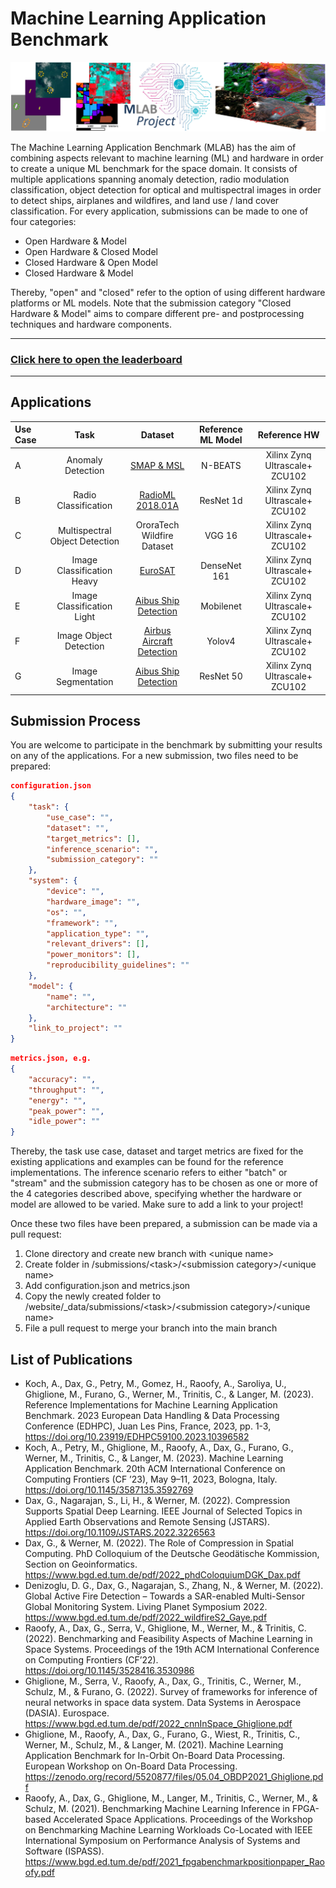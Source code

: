 # Machine Learning Application Benchmark

![alt text](media/mlab_logo.png "MLAB")

<Description of benchmark>
The Machine Learning Application Benchmark (MLAB) has the aim of combining aspects relevant to machine learning (ML) and hardware in order to create a unique ML benchmark for the space domain. It consists of multiple applications spanning anomaly detection, radio modulation classification, object detection for optical and multispectral images in order to detect ships, airplanes and wildfires, and land use / land cover classification. For every application, submissions can be made to one of four categories:

- Open Hardware & Model
- Open Hardware & Closed Model
- Closed Hardware & Open Model
- Closed Hardware & Model

Thereby, "open" and "closed" refer to the option of using different hardware platforms or ML models. Note that the submission category "Closed Hardware & Model" aims to compare different pre- and postprocessing techniques and hardware components.

------
### [Click here to open the leaderboard]()


<!-- ### [Click here to open dataset overview](https://www.bgd.ed.tum.de/en/projects/mlab/modeldb.html) -->
------
## Applications

| Use Case       |  Task  |  Dataset  |  Reference ML Model  | Reference HW |
| :---- | :----------: | :-----------------------: | :-----------------: | :------------: |
| A |  Anomaly Detection  |  [SMAP & MSL](https://github.com/khundman/telemanom/tree/master)  |  N-BEATS  | Xilinx Zynq Ultrascale+ ZCU102 |
| B |  Radio Classification  |  [RadioML 2018.01A](https://www.deepsig.ai/datasets/)  |  ResNet 1d  | Xilinx Zynq Ultrascale+ ZCU102 |
| C |  Multispectral Object Detection  |  OroraTech Wildfire Dataset  |  VGG 16  | Xilinx Zynq Ultrascale+ ZCU102 |
| D |  Image Classification Heavy  |  [EuroSAT](https://github.com/phelber/eurosat)  |  DenseNet 161  | Xilinx Zynq Ultrascale+ ZCU102 |
| E |  Image Classification Light  |  [Aibus Ship Detection](https://www.kaggle.com/competitions/airbus-ship-detection)  |  Mobilenet  | Xilinx Zynq Ultrascale+ ZCU102 |
| F |  Image Object Detection  |  [Airbus Aircraft Detection](https://www.kaggle.com/datasets/airbusgeo/airbus-aircrafts-sample-dataset)  |  Yolov4  | Xilinx Zynq Ultrascale+ ZCU102 |
| G |  Image Segmentation  |  [Aibus Ship Detection](https://www.kaggle.com/competitions/airbus-ship-detection)  |  ResNet 50  | Xilinx Zynq Ultrascale+ ZCU102 |


## Submission Process
You are welcome to participate in the benchmark by submitting your results on any of the applications. For a new submission, two files need to be prepared:
```json
configuration.json
{
    "task": {
		"use_case": "",
		"dataset": "",
		"target_metrics": [],
		"inference_scenario": "",
		"submission_category": ""
	},
	"system": {
		"device": "",
        "hardware_image": "",
		"os": "",
		"framework": "",
		"application_type": "",
		"relevant_drivers": [],
		"power_monitors": [],
		"reproducibility_guidelines": ""
	},
	"model": {
		"name": "",
		"architecture": ""
	},
    "link_to_project": ""
}
```
```json
metrics.json, e.g.
{
    "accuracy": "",
	"throughput": "",
	"energy": "",
	"peak_power": "",
	"idle_power": ""
}
```

Thereby, the task use case, dataset and target metrics are fixed for the existing applications and examples can be found for the reference implementations. The inference scenario refers to either "batch" or "stream" and the submission category has to be chosen as one or more of the 4 categories described above, specifying whether the hardware or model are allowed to be varied. Make sure to add a link to your project!

Once these two files have been prepared, a submission can be made via a pull request:

1. Clone directory and create new branch with \<unique name>
2. Create folder in /submissions/\<task>/\<submission category>/\<unique name>
3. Add configuration.json and metrics.json
4. Copy the newly created folder to /website/_data/submissions/\<task>/\<submission category>/\<unique name>
5. File a pull request to merge your branch into the main branch


## List of Publications
- Koch, A., Dax, G., Petry, M., Gomez, H., Raoofy, A., Saroliya, U., Ghiglione, M., Furano, G., Werner, M., Trinitis, C., & Langer, M. (2023). Reference Implementations for Machine Learning Application Benchmark. 2023 European Data Handling & Data Processing Conference (EDHPC), Juan Les Pins, France, 2023, pp. 1-3, https://doi.org/10.23919/EDHPC59100.2023.10396582
- Koch, A., Petry, M., Ghiglione, M., Raoofy, A., Dax, G., Furano, G., Werner, M., Trinitis, C., & Langer, M. (2023). Machine Learning Application Benchmark. 20th ACM International Conference on Computing Frontiers (CF ’23), May 9–11, 2023, Bologna, Italy. https://doi.org/10.1145/3587135.3592769
- Dax, G., Nagarajan, S., Li, H., & Werner, M. (2022). Compression Supports Spatial Deep Learning. IEEE Journal of Selected Topics in Applied Earth Observations and Remote Sensing (JSTARS). https://doi.org/10.1109/JSTARS.2022.3226563
- Dax, G., & Werner, M. (2022). The Role of Compression in Spatial Computing. PhD Colloquium of the Deutsche Geodätische Kommission, Section on Geoinformatics. https://www.bgd.ed.tum.de/pdf/2022_phdColoquiumDGK_Dax.pdf
- Denizoglu, D. G., Dax, G., Nagarajan, S., Zhang, N., & Werner, M. (2022). Global Active Fire Detection – Towards a SAR-enabled Multi-Sensor Global Monitoring System. Living Planet Symposium 2022. https://www.bgd.ed.tum.de/pdf/2022_wildfireS2_Gaye.pdf
- Raoofy, A., Dax, G., Serra, V., Ghiglione, M., Werner, M., & Trinitis, C. (2022). Benchmarking and Feasibility Aspects of Machine Learning in Space Systems. Proceedings of the 19th ACM International Conference on Computing Frontiers (CF’22). https://doi.org/10.1145/3528416.3530986
- Ghiglione, M., Serra, V., Raoofy, A., Dax, G., Trinitis, C., Werner, M., Schulz, M., & Furano, G. (2022). Survey of frameworks for inference of neural networks in space data system. Data Systems in Aerospace (DASIA). Eurospace. https://www.bgd.ed.tum.de/pdf/2022_cnnInSpace_Ghiglione.pdf
- Ghiglione, M., Raoofy, A., Dax, G., Furano, G., Wiest, R., Trinitis, C., Werner, M., Schulz, M., & Langer, M. (2021). Machine Learning Application Benchmark for In-Orbit On-Board Data Processing. European Workshop on On-Board Data Processing. https://zenodo.org/record/5520877/files/05.04_OBDP2021_Ghiglione.pdf
- Raoofy, A., Dax, G., Ghiglione, M., Langer, M., Trinitis, C., Werner, M., & Schulz, M. (2021). Benchmarking Machine Learning Inference in FPGA-based Accelerated Space Applications. Proceedings of the Workshop on Benchmarking Machine Learning Workloads Co-Located with IEEE International Symposium on Performance Analysis of Systems and Software (ISPASS). https://www.bgd.ed.tum.de/pdf/2021_fpgabenchmarkpositionpaper_Raoofy.pdf

